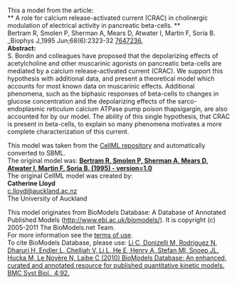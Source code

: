 

This a model from the article:  
** A role for calcium release-activated current (CRAC) in cholinergic modulation of electrical activity in pancreatic beta-cells. **   
Bertram R, Smolen P, Sherman A, Mears D, Atwater I, Martin F, Soria B.
_Biophys J_1995 Jun;68(6):2323-32
[7647236](http://www.ncbi.nlm.nih.gov/pubmed/7647236),  
**Abstract:**   
S. Bordin and colleagues have proposed that the depolarizing effects of
acetylcholine and other muscarinic agonists on pancreatic beta-cells are
mediated by a calcium release-activated current (CRAC). We support this
hypothesis with additional data, and present a theoretical model which
accounts for most known data on muscarinic effects. Additional phenomena, such
as the biphasic responses of beta-cells to changes in glucose concentration
and the depolarizing effects of the sarco-endoplasmic reticulum calcium ATPase
pump poison thapsigargin, are also accounted for by our model. The ability of
this single hypothesis, that CRAC is present in beta-cells, to explain so many
phenomena motivates a more complete characterization of this current.

This model was taken from the [CellML
repository](http://www.cellml.org/models) and automatically converted to SBML.  
The original model was: [ **Bertram R, Smolen P, Sherman A, Mears D, Atwater
I, Martin F, Soria B. (1995) - version=1.0**
](http://models.cellml.org/exposure/c868593663ea1e546c1225d02f4611c4)  
The original CellML model was created by:  
**Catherine Lloyd**   
c.lloyd@auckland.ac.nz  
The University of Auckland  

This model originates from BioModels Database: A Database of Annotated
Published Models (http://www.ebi.ac.uk/biomodels/). It is copyright (c)
2005-2011 The BioModels.net Team.  
For more information see the [terms of
use](http://www.ebi.ac.uk/biomodels/legal.html).  
To cite BioModels Database, please use: [Li C, Donizelli M, Rodriguez N,
Dharuri H, Endler L, Chelliah V, Li L, He E, Henry A, Stefan MI, Snoep JL,
Hucka M, Le Novère N, Laibe C (2010) BioModels Database: An enhanced, curated
and annotated resource for published quantitative kinetic models. BMC Syst
Biol., 4:92.](http://www.ncbi.nlm.nih.gov/pubmed/20587024)

